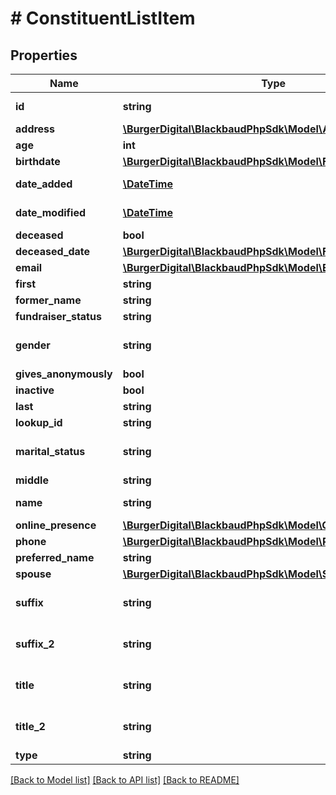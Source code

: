 # # ConstituentListItem

## Properties

Name | Type | Description | Notes
------------ | ------------- | ------------- | -------------
**id** | **string** | The immutable system record ID for the constituent. This is not the same as the user-definable constituent identifier, which is stored in the &lt;code&gt;lookup_id&lt;/code&gt;. | [optional]
**address** | [**\BurgerDigital\BlackbaudPhpSdk\Model\AddressRead**](AddressRead.md) |  | [optional]
**age** | **int** | This computed field calculates the constituent&#39;s age based on the &lt;code&gt;birthdate&lt;/code&gt; property. For individuals only. | [optional]
**birthdate** | [**\BurgerDigital\BlackbaudPhpSdk\Model\FuzzyDate**](FuzzyDate.md) |  | [optional]
**date_added** | [**\DateTime**](\DateTime.md) | The date when the constituent was created. Includes an offset from UTC in &lt;a href&#x3D;\&quot;https://tools.ietf.org/html/rfc3339\&quot;&gt;ISO-8601 format: &lt;/a&gt;&lt;i&gt;1969-11-21T10:29:43-04:00&lt;/i&gt;. | [optional]
**date_modified** | [**\DateTime**](\DateTime.md) | The date when the constituent was last modified. Includes an offset from UTC in &lt;a href&#x3D;\&quot;https://tools.ietf.org/html/rfc3339\&quot;&gt;ISO-8601 format: &lt;/a&gt;&lt;i&gt;1969-11-21T10:29:43-04:00&lt;/i&gt;. | [optional]
**deceased** | **bool** | Indicates whether the constituent is deceased. For individuals only. | [optional]
**deceased_date** | [**\BurgerDigital\BlackbaudPhpSdk\Model\FuzzyDate**](FuzzyDate.md) |  | [optional]
**email** | [**\BurgerDigital\BlackbaudPhpSdk\Model\EmailAddressRead**](EmailAddressRead.md) |  | [optional]
**first** | **string** | The constituent&#39;s first name. For individuals only. | [optional]
**former_name** | **string** | The constituent&#39;s former name. For individuals only. | [optional]
**fundraiser_status** | **string** | Indicates whether the constituent is a fundraiser. For individuals only. | [optional]
**gender** | **string** | The constituent&#39;s gender. Available values are the entries in the &lt;a href&#x3D;\&quot;https://developer.sky.blackbaud.com/docs/services/56b76470069a0509c8f1c5b3/operations/ListGenders\&quot;&gt;&lt;b&gt;Gender&lt;/b&gt;&lt;/a&gt; table. This property defaults to &lt;i&gt;unknown&lt;/i&gt; if no value is provided. For individuals only. | [optional]
**gives_anonymously** | **bool** | Indicates whether the constituent gives anonymously. | [optional]
**inactive** | **bool** | Indicates whether the constituent is inactive. | [optional]
**last** | **string** | The constituent&#39;s last name. For individuals only. | [optional]
**lookup_id** | **string** | The user-defined identifier for the constituent. | [optional]
**marital_status** | **string** | The constituent&#39;s marital status. Available values are the entries in the &lt;a href&#x3D;\&quot;https://developer.sky.blackbaud.com/docs/services/56b76470069a0509c8f1c5b3/operations/ListMaritalStatuses\&quot;&gt;&lt;b&gt;Marital Status&lt;/b&gt;&lt;/a&gt; table.  For individuals only. | [optional]
**middle** | **string** | The constituent&#39;s middle name. For individuals only. | [optional]
**name** | **string** | If the constituent&#39;s &lt;code&gt;type&lt;/code&gt; is &lt;i&gt;Individual&lt;/i&gt;, this computed field indicates the full name of the constituent based on the target organization’s display name settings. If the &lt;code&gt;type&lt;/code&gt; is &lt;i&gt;Organization&lt;/i&gt;, this is the organization&#39;s name. | [optional]
**online_presence** | [**\BurgerDigital\BlackbaudPhpSdk\Model\OnlinePresenceRead**](OnlinePresenceRead.md) |  | [optional]
**phone** | [**\BurgerDigital\BlackbaudPhpSdk\Model\PhoneRead**](PhoneRead.md) |  | [optional]
**preferred_name** | **string** | The constituent&#39;s preferred name. For individuals only. | [optional]
**spouse** | [**\BurgerDigital\BlackbaudPhpSdk\Model\SpouseRead**](SpouseRead.md) |  | [optional]
**suffix** | **string** | The constituent&#39;s primary suffix. Available values are the entries in the &lt;a href&#x3D;\&quot;https://developer.sky.blackbaud.com/docs/services/56b76470069a0509c8f1c5b3/operations/ListSuffixes\&quot;&gt;&lt;b&gt;Suffixes&lt;/b&gt;&lt;/a&gt; table. For individuals only. | [optional]
**suffix_2** | **string** | The constituent&#39;s secondary suffix. Available values are the entries in the &lt;a href&#x3D;\&quot;https://developer.sky.blackbaud.com/docs/services/56b76470069a0509c8f1c5b3/operations/ListSuffixes\&quot;&gt;&lt;b&gt;Suffixes&lt;/b&gt;&lt;/a&gt; table. For individuals only. | [optional]
**title** | **string** | The constituent&#39;s primary title. Available values are the entries in the &lt;a href&#x3D;\&quot;https://developer.sky.blackbaud.com/docs/services/56b76470069a0509c8f1c5b3/operations/ListTitles\&quot;&gt;&lt;b&gt;Titles&lt;/b&gt;&lt;/a&gt; table. For individuals only. | [optional]
**title_2** | **string** | The constituent&#39;s secondary title. Available values are the entries in the &lt;a href&#x3D;\&quot;https://developer.sky.blackbaud.com/docs/services/56b76470069a0509c8f1c5b3/operations/ListTitles\&quot;&gt;&lt;b&gt;Titles&lt;/b&gt;&lt;/a&gt; table. For individuals only. | [optional]
**type** | **string** | The type of constituent. Available values are &lt;i&gt;Individual&lt;/i&gt; and &lt;i&gt;Organization&lt;/i&gt;. | [optional]

[[Back to Model list]](../../README.md#models) [[Back to API list]](../../README.md#endpoints) [[Back to README]](../../README.md)
